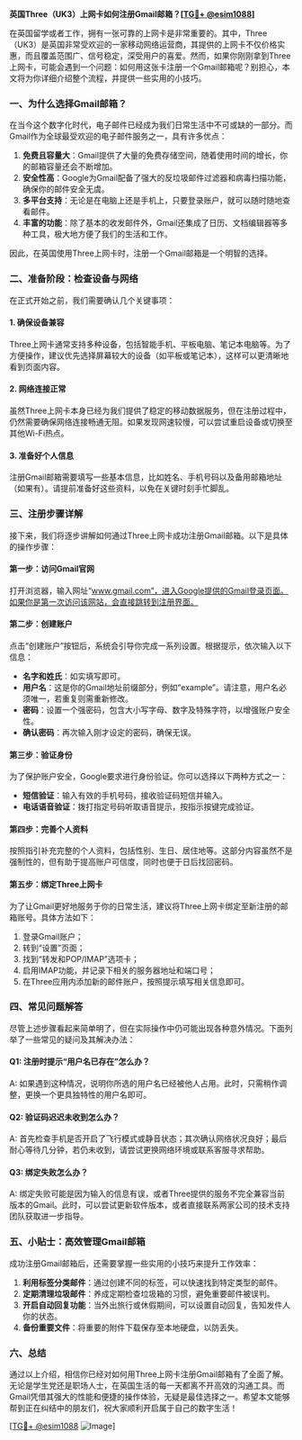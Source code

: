**英国Three（UK3）上网卡如何注册Gmail邮箱？[[TG💪+ @esim1088](https://t.me/s/esim1088)]**

在英国留学或者工作，拥有一张可靠的上网卡是非常重要的。其中，Three（UK3）是英国非常受欢迎的一家移动网络运营商，其提供的上网卡不仅价格实惠，而且覆盖范围广、信号稳定，深受用户的喜爱。然而，如果你刚刚拿到Three上网卡，可能会遇到一个问题：如何用这张卡注册一个Gmail邮箱呢？别担心，本文将为你详细介绍整个流程，并提供一些实用的小技巧。

### **一、为什么选择Gmail邮箱？**

在当今这个数字化时代，电子邮件已经成为我们日常生活中不可或缺的一部分。而Gmail作为全球最受欢迎的电子邮件服务之一，具有许多优点：

1. **免费且容量大**：Gmail提供了大量的免费存储空间，随着使用时间的增长，你的邮箱容量还会不断增加。
2. **安全性高**：Google为Gmail配备了强大的反垃圾邮件过滤器和病毒扫描功能，确保你的邮件安全无虞。
3. **多平台支持**：无论是在电脑上还是手机上，只要登录账户，就可以随时随地查看邮件。
4. **丰富的功能**：除了基本的收发邮件外，Gmail还集成了日历、文档编辑器等多种工具，极大地方便了我们的生活和工作。

因此，在英国使用Three上网卡时，注册一个Gmail邮箱是一个明智的选择。

### **二、准备阶段：检查设备与网络**

在正式开始之前，我们需要确认几个关键事项：

#### **1. 确保设备兼容**
Three上网卡通常支持多种设备，包括智能手机、平板电脑、笔记本电脑等。为了方便操作，建议优先选择屏幕较大的设备（如平板或笔记本），这样可以更清晰地看到页面内容。

#### **2. 网络连接正常**
虽然Three上网卡本身已经为我们提供了稳定的移动数据服务，但在注册过程中，仍然需要确保网络连接畅通无阻。如果发现网速较慢，可以尝试重启设备或切换至其他Wi-Fi热点。

#### **3. 准备好个人信息**
注册Gmail邮箱需要填写一些基本信息，比如姓名、手机号码以及备用邮箱地址（如果有）。请提前准备好这些资料，以免在关键时刻手忙脚乱。

### **三、注册步骤详解**

接下来，我们将逐步讲解如何通过Three上网卡成功注册Gmail邮箱。以下是具体的操作步骤：

#### **第一步：访问Gmail官网**
打开浏览器，输入网址“www.gmail.com”，进入Google提供的Gmail登录页面。如果你是第一次访问该网站，会直接跳转到注册界面。

#### **第二步：创建账户**
点击“创建账户”按钮后，系统会引导你完成一系列设置。根据提示，依次输入以下信息：
- **名字和姓氏**：如实填写即可。
- **用户名**：这是你的Gmail地址前缀部分，例如“example”。请注意，用户名必须唯一，若重复则需重新修改。
- **密码**：设置一个强密码，包含大小写字母、数字及特殊字符，以增强账户安全性。
- **确认密码**：再次输入刚才设定的密码，确保无误。

#### **第三步：验证身份**
为了保护账户安全，Google要求进行身份验证。你可以选择以下两种方式之一：
- **短信验证**：输入有效的手机号码，接收验证码短信并输入。
- **电话语音验证**：拨打指定号码听取语音提示，按指示按键完成验证。

#### **第四步：完善个人资料**
按照指引补充完整的个人资料，包括性别、生日、居住地等。这部分内容虽然不是强制性的，但有助于提高账户可信度，同时也便于日后找回密码。

#### **第五步：绑定Three上网卡**
为了让Gmail更好地服务于你的日常生活，建议将Three上网卡绑定至新注册的邮箱账号。具体方法如下：
1. 登录Gmail账户；
2. 转到“设置”页面；
3. 找到“转发和POP/IMAP”选项卡；
4. 启用IMAP功能，并记录下相关的服务器地址和端口号；
5. 在Three应用内添加新的邮件账户，按照提示填写相关信息即可。

### **四、常见问题解答**

尽管上述步骤看起来简单明了，但在实际操作中仍可能出现各种意外情况。下面列举了一些常见的疑问及其解决办法：

#### **Q1: 注册时提示“用户名已存在”怎么办？**
A: 如果遇到这种情况，说明你所选的用户名已经被他人占用。此时，只需稍作调整，更换一个更具独特性的用户名即可。

#### **Q2: 验证码迟迟未收到怎么办？**
A: 首先检查手机是否开启了飞行模式或静音状态；其次确认网络状况良好；最后耐心等待几分钟，若仍未收到，请尝试更换网络环境或联系客服寻求帮助。

#### **Q3: 绑定失败怎么办？**
A: 绑定失败可能是因为输入的信息有误，或者Three提供的服务不完全兼容当前版本的Gmail。此时，可以尝试更新软件版本，或者直接联系两家公司的技术支持团队获取进一步指导。

### **五、小贴士：高效管理Gmail邮箱**

成功注册Gmail邮箱后，还需要掌握一些实用的小技巧来提升工作效率：

1. **利用标签分类邮件**：通过创建不同的标签，可以快速找到特定类型的邮件。
2. **定期清理垃圾邮件**：养成定期检查垃圾箱的习惯，避免重要邮件被误判。
3. **开启自动回复功能**：当外出旅行或休假期间，可以设置自动回复，告知发件人你的状态。
4. **备份重要文件**：将重要的附件下载保存至本地硬盘，以防丢失。

### **六、总结**

通过以上介绍，相信你已经对如何用Three上网卡注册Gmail邮箱有了全面了解。无论是学生党还是职场人士，在英国生活的每一天都离不开高效的沟通工具。而Gmail凭借其强大的性能和便捷的操作体验，无疑是最佳选择之一。希望本文能够帮到正在纠结中的朋友们，祝大家顺利开启属于自己的数字生活！

[[TG💪+ @esim1088](https://t.me/s/esim1088) ![Image](https://i.postimg.cc/4NQfJmqS/Snipaste-2025-05-13-00-14-12.png)]